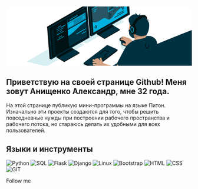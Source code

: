 [![HEADER](https://github.com/bantikgames/bantikgames/blob/main/assets/header.gif)](https://t.me/bantikgames)

## Приветствую на своей странице Github! Меня зовут Анищенко Александр, мне 32 года.

На этой странице публикую мини-программы на языке Питон. Изначально эти проекты создаются для того, чтобы решить повседневные нужды при построении рабочего пространства и рабочего потока, но стараюсь делать их удобными для всех пользователей.

## Языки и инструменты

![Python](https://img.shields.io/badge/-Python-003140?style=for-the-badge&logo=python&logoColor=white)
![SQL](https://img.shields.io/badge/-SQL-003140?style=for-the-badge&logo=mysql&logoColor=white)
![Flask](https://img.shields.io/badge/-Flask-003140?style=for-the-badge&logo=flask&logoColor=white)
![Django](https://img.shields.io/badge/-Django-003140?style=for-the-badge&logo=django&logoColor=white)
![Linux](https://img.shields.io/badge/-Linux-003140?style=for-the-badge&logo=linux&logoColor=white)
![Bootstrap](https://img.shields.io/badge/-Bootstrap-003140?style=for-the-badge&logo=bootstrap&logoColor=white)
![HTML](https://img.shields.io/badge/-HTML-003140?style=for-the-badge&logo=html5&logoColor=white)
![CSS](https://img.shields.io/badge/-CSS-003140?style=for-the-badge&logo=css3&logoColor=white)
![GIT](https://img.shields.io/badge/-GIT-003140?style=for-the-badge&logo=git&logoColor=white)


Follow me
